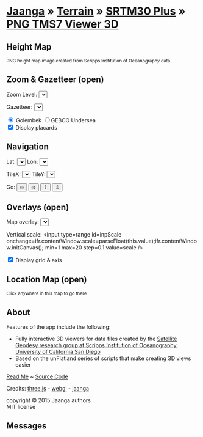 [Jaanga]( ../../../index.html ) &raquo; [Terrain]( ../terrain-r2/terrain.html ) &raquo; [SRTM30 Plus]( ../../terrain-srtm30-plus-viewers.html ) &raquo;
[PNG TMS7 Viewer 3D]( png-tms7-viewer-3d.html "View SRTM data prepared by the Scripps Institution of Oceanography at UCSD" )
===

## Height Map

<div id=heightMapHolder ></div>  
<small>PNG height map image created from Scripps Institution of Oceanography data</small> 

## Zoom & Gazetteer (open)

Zoom Level: <select id=selZoom onchange=ifr.contentWindow.setZoom(); ></select>

Gazetteer: <select id=selPlace ></select>

<input type=radio id=inpGolem name=gaz onclick=ifr.contentWindow.setGazetteer(); title="Over 2,000 place names" checked /> Golembek 
<input type=radio id=inpGEBCO name=gaz onclick=ifr.contentWindow.setGazetteer(); title="over 3,800 undersea feature names" />GEBCO Undersea  
<input type=checkbox id=inpPlacards onchange=ifr.contentWindow.setPlacards(); checked /> Display placards


## Navigation

Lat: <select id=selLat onchange=ifr.contentWindow.selectFile(); ></select> 
Lon: <select id=selLon onchange=ifr.contentWindow.selectFile(); ></select>

TileX: <select id=selTileX onchange=ifr.contentWindow.setTileParameters(); ></select>
TileY: <select id=selTileY onchange=ifr.contentWindow.setTileParameters(); ></select>

Go: <button onclick=ifr.contentWindow.tileWest(); title="Go west" >&#8678;</button> 
<button onclick=ifr.contentWindow.tileEast(); title="Go east"  >&#8680;</button> 
<button onclick=ifr.contentWindow.tileNorth(); title="Go north" >&#8679;</button> 
<button onclick=ifr.contentWindow.tileSouth(); title="Go south" >&#8681;</button> 

<div id=msg1 ></div>
<div id=msg2 ></div>

## Overlays (open)

Map overlay: <select id=selMap onchange=ifr.contentWindow.setTextureMap() /></select>

Vertical scale: <input type=range id=inpScale onchange=ifr.contentWindow.scale=parseFloat(this.value);ifr.contentWindow.initCanvas(); min=1 max=20 step=0.1 value=scale /></select>

<input type=checkbox id=inpGrid onchange=ifr.contentWindow.setHelpers(); checked=true /> Display grid & axis

## Location Map (open)

<div id=locationMap title='Not fully Mercatorized yet...' ></div>  
<small>Click anywhere in this map to go there</small>

## About

Features of the app include the following:

* Fully interactive 3D viewers for data files created by the 
<a href=http://topex.ucsd.edu/WWW_html/srtm30_plus.html  target="_blank" >Satellite Geodesy research group at Scripps Institution of Oceanography, University of California San Diego</a> 
* Based on the unFlatland series of scripts that make creating 3D views easier

<a href="http://jaanga.github.io/terrain-srtm30-plus-viewers/terrain-srtm30-plus-viewers.html#./png-tms7-viewer-3d-features/readme.md#" target="_blank">Read Me</a> ~
<a href="https://github.com/jaanga/terrain-srtm30-plus-viewers/tree/gh-pages/png-tms7-viewer-3d-features" target="_blank">Source Code</a> 

Credits: <a href="http://threejs.org" target="_blank">three.js</a> - 
<a href="http://khronos.org/webgl/" target="_blank">webgl</a> - 
<a href="http://jaanga.github.io" target="_blank">jaanga</a>

copyright &copy; 2015 Jaanga authors  
MIT license

## Messages

<div id=msg ></div>
<div id=msg1 ></div>
<div id=msg2 ></div>
